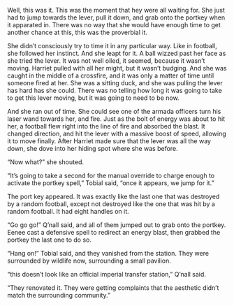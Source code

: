 Well, this was it. This was the moment that hey were all waiting for.
She just had to jump towards the lever, pull it down, and grab onto the
portkey when it apparated in. There was no way that she would have
enough time to get another chance at this, this was the proverbial it.

She didn’t consciously try to time it in any particular way. Like in
football, she followed her instinct. And she leapt for it. A ball wizzed
past her face as she tried the lever. It was not well oiled, it seemed,
because it wasn’t moving. Harriet pulled with all her might, but it
wasn’t budging. And she was caught in the middle of a crossfire, and it
was only a matter of time until someone fired at her. She was a sitting
duck, and she was pulling the lever has hard has she could. There was no
telling how long it was going to take to get this lever moving, but it
was going to need to be now.

And she ran out of time. She could see one of the armada officers turn
his laser wand towards her, and fire. Just as the bolt of energy was
about to hit her, a football flew right into the line of fire and
absorbed the blast. It changed direction, and hit the lever with a
massive boost of speed, allowing it to move finally. After Harriet made
sure that the lever was all the way down, she dove into her hiding spot
where she was before.

“Now what?” she shouted.

“It’s going to take a second for the manual override to charge enough to
activate the portkey spell,” Tobial said, “once it appears, we jump for
it.”

The port key appeared. It was exactly like the last one that was
destroyed by a random football, except not destroyed like the one that
was hit by a random football. It had eight handles on it.

“Go go go!” Q’nall said, and all of them jumped out to grab onto the
portkey. Eenee cast a defensive spell to redirect an energy blast, then
grabbed the portkey the last one to do so.

“Hang on!” Tobial said, and they vanished from the station. They were
surrounded by wildlife now, surrounding a small pavilion.

“this doesn’t look like an official imperial transfer station,” Q’nall
said.

“They renovated it. They were getting complaints that the aesthetic
didn’t match the surrounding community.”
